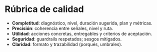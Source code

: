 # Rúbrica de calidad
- **Completitud**: diagnóstico, nivel, duración sugerida, plan y métricas.
- **Precisión**: coherencia entre señales, nivel y ruta.
- **Utilidad**: acciones concretas, entregables y criterios de aceptación.
- **Seguridad**: guardrails respetados; sesgos mitigados.
- **Claridad**: formato y trazabilidad (porqués, umbrales).
